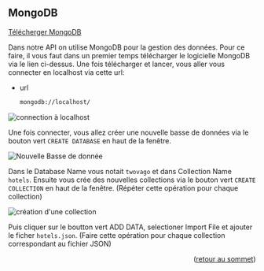 <div id="top"></div>

## MongoDB

[Télécherger MongoDB](https://www.mongodb.com/try/download/community)

Dans notre API on utilise MongoDB pour la gestion des données. Pour ce faire, il vous faut dans un premier temps télécharger le logicielle MongoDB via le lien ci-dessus.
Une fois télécharger et lancer, vous aller vous connecter en localhost via cette url:
* url
  ```sh
  mongodb://localhost/
  ```
![connection à localhost][mongodbrul-screenshot]

Une fois connecter, vous allez créer une nouvelle basse de données via le bouton vert `CREATE DATABASE` en haut de la fenêtre.

![Nouvelle Basse de donnée][newBD-screenshot]

Dans le Database Name vous notait `twovago` et dans Collection Name `hotels`.
Ensuite vous crée des nouvelles collections via le bouton vert `CREATE COLLECTION` en haut de la fenêtre.
(Répéter cette opération pour chaque collection)

![création d'une collection][newBD-screenshot]

Puis cliquer sur le boutton vert ADD DATA, selectioner Import File et ajouter le ficher `hotels.json`.
(Faire cette opération pour chaque collection correspondant au fichier JSON)

<p align="right">(<a href="#top">retour au sommet</a>)</p>

<!-- MARKDOWN LINKS & IMAGES -->
<!-- https://www.markdownguide.org/basic-syntax/#reference-style-links -->
[mongodbrul-screenshot]: https://i.imgur.com/u8U2kQ9.png
[newBD-screenshot]: https://i.imgur.com/yxOQslJ.png
[newCollection-screenshot]: https://i.imgur.com/NVcHEWy.png
